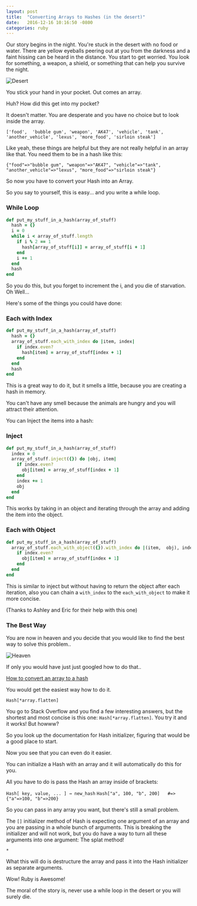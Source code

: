 ```yaml
---
layout: post
title:  "Converting Arrays to Hashes (in the desert)"
date:   2016-12-16 10:16:50 -0800
categories: ruby
---
```


Our story begins in the night. You're stuck in the desert with no food or water. There are yellow eyeballs peering out at you from the darkness and a faint hissing can be heard in the distance. You start to get worried. You look for something, a weapon, a shield, or something that can help you survive the night.

![Desert](http://orig06.deviantart.net/02b1/f/2012/158/0/2/desert_night_sky_by_monkypoo-d52lpy6.jpg)

You stick your hand in your pocket. Out comes an array.

Huh? How did this get into my pocket?

It doesn't matter. You are desperate and you have no choice but to look inside the array.

`['food',  'bubble gum', 'weapon', 'AK47', 'vehicle', 'tank', 'another_vehicle', 'lexus', 'more_food', 'sirloin steak']`

Like yeah, these things are helpful but they are not really helpful in an array like that. You need them to be in a hash like this:

`{"food"=>"bubble gum", "weapon"=>"AK47", "vehicle"=>"tank", "another_vehicle"=>"lexus", "more_food"=>"sirloin steak"}`

So now you have to convert your Hash into an Array.

So you say to yourself, this is easy... and you write a while loop.

### While Loop

```ruby
def put_my_stuff_in_a_hash(array_of_stuff)
  hash = {}
  i = 0
  while i < array_of_stuff.length
    if i % 2 == 1
      hash[array_of_stuff[i]] = array_of_stuff[i + 1]      
    end
    i += 1
  end
  hash
end
```

So you do this, but you forget to increment the i, and you die of starvation. Oh Well...


Here's some of the things you could have done:

### Each with Index

```ruby
def put_my_stuff_in_a_hash(array_of_stuff)
  hash = {}
  array_of_stuff.each_with_index do |item, index|
    if index.even?
      hash[item] = array_of_stuff[index + 1]
    end
  end
  hash
end
```

This is a great way to do it, but it smells a little, because you are creating a hash in memory.

You can't have any smell because the animals are hungry and you will attract their attention.

You can Inject the items into a hash:

### Inject

```ruby
def put_my_stuff_in_a_hash(array_of_stuff)
  index = 0
  array_of_stuff.inject({}) do |obj, item|
    if index.even?
      obj[item] = array_of_stuff[index + 1]
    end
    index += 1
    obj
  end
end
```

This works by taking in an object and iterating through the array and adding the item into the object.

### Each with Object

```ruby
def put_my_stuff_in_a_hash(array_of_stuff)
  array_of_stuff.each_with_object({}).with_index do |(item,  obj), index|
    if index.even?
      obj[item] = array_of_stuff[index + 1]
    end
  end
end
```

This is similar to inject but without having to return the object after each iteration, also you can chain a `with_index` to the `each_with_object` to make it more concise.

(Thanks to Ashley and Eric for their help with this one)

### The Best Way

You are now in heaven and you decide that you would like to find the best way to solve this problem..

![Heaven](http://weknowyourdreams.com/images/heaven/heaven-03.jpg)

If only you would have just just googled how to do that..

[How to convert an array to a hash](https://www.google.com/webhp?sourceid=chrome-instant&ion=1&espv=2&ie=UTF-8#q=how%20to%20convert%20an%20array%20into%20a%20hash)

You would get the easiest way how to do it.

`Hash[*array.flatten]`

You go to Stack Overflow and you find a few interesting answers, but the shortest and most concise is this one: `Hash[*array.flatten]`. You try it and it works! But howww?

So you look up the documentation for Hash initializer, figuring that would be a good place to start.

Now you see that you can even do it easier.

You can initialize a Hash with an array and it will automatically do this for you.

All you have to do is pass the Hash an array inside of brackets:

`Hash[ key, value, ... ] → new_hash`
`Hash["a", 100, "b", 200]   #=> {"a"=>100, "b"=>200}`

So you can pass in any array you want, but there's still a small problem.

The `[]` initializer method of Hash is expecting one argument of an array and you are passing in a whole bunch of arguments. This is breaking the initializer and will not work, but you do have a way to turn all these arguments into one argument: The splat method!

`*`

What this will do is destructure the array and pass it into the Hash initializer as separate arguments.

Wow! Ruby is Awesome!

The moral of the story is, never use a while loop in the desert or you will surely die.
